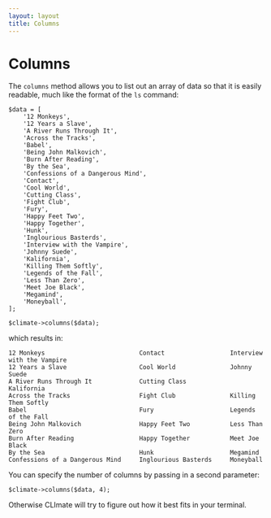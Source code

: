 ```yaml
---
layout: layout
title: Columns
---
```


Columns
==============

The `columns` method allows you to list out an array of data so that it is easily readable, much like the format of the `ls` command:

~~~.language-php
$data = [
    '12 Monkeys',
    '12 Years a Slave',
    'A River Runs Through It',
    'Across the Tracks',
    'Babel',
    'Being John Malkovich',
    'Burn After Reading',
    'By the Sea',
    'Confessions of a Dangerous Mind',
    'Contact',
    'Cool World',
    'Cutting Class',
    'Fight Club',
    'Fury',
    'Happy Feet Two',
    'Happy Together',
    'Hunk',
    'Inglourious Basterds',
    'Interview with the Vampire',
    'Johnny Suede',
    'Kalifornia',
    'Killing Them Softly',
    'Legends of the Fall',
    'Less Than Zero',
    'Meet Joe Black',
    'Megamind',
    'Moneyball',
];

$climate->columns($data);
~~~

which results in:

~~~
12 Monkeys                          Contact                  Interview with the Vampire
12 Years a Slave                    Cool World               Johnny Suede
A River Runs Through It             Cutting Class            Kalifornia
Across the Tracks                   Fight Club               Killing Them Softly
Babel                               Fury                     Legends of the Fall
Being John Malkovich                Happy Feet Two           Less Than Zero
Burn After Reading                  Happy Together           Meet Joe Black
By the Sea                          Hunk                     Megamind
Confessions of a Dangerous Mind     Inglourious Basterds     Moneyball
~~~

You can specify the number of columns by passing in a second parameter:

~~~.language-php
$climate->columns($data, 4);
~~~

Otherwise CLImate will try to figure out how it best fits in your terminal.
